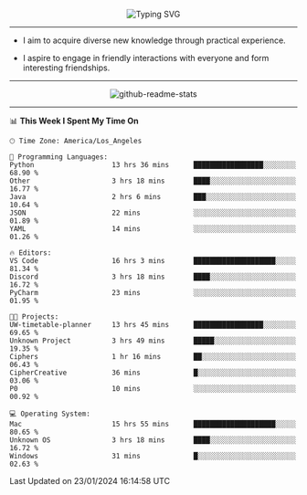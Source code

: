 <p align="center">
  <img src="https://readme-typing-svg.demolab.com?font=Fira+Code&weight=500&size=32&duration=2500&pause=1600&center=true&vCenter=true&random=false&width=1024&height=64&lines=Hi+there+%F0%9F%91%8B;I'm+delighted+you+could+make+it+here+%F0%9F%8E%89;I'm+Harry%2C+a+college+student+still+finding+my+way" alt="Typing SVG" />
</p>


---


- I aim to acquire diverse new knowledge through practical experience.

- I aspire to engage in friendly interactions with everyone and form interesting friendships.


---


<p align="center">
  <img src="https://github-readme-stats.vercel.app/api?username=Harry-Jing&show_icons=true" alt="github-readme-stats"/>
</p>


---

<!--START_SECTION:waka-->
📊 **This Week I Spent My Time On** 

```text
🕑︎ Time Zone: America/Los_Angeles

💬 Programming Languages: 
Python                   13 hrs 36 mins      █████████████████░░░░░░░░   68.90 % 
Other                    3 hrs 18 mins       ████░░░░░░░░░░░░░░░░░░░░░   16.77 % 
Java                     2 hrs 6 mins        ███░░░░░░░░░░░░░░░░░░░░░░   10.64 % 
JSON                     22 mins             ░░░░░░░░░░░░░░░░░░░░░░░░░   01.89 % 
YAML                     14 mins             ░░░░░░░░░░░░░░░░░░░░░░░░░   01.26 % 

🔥 Editors: 
VS Code                  16 hrs 3 mins       ████████████████████░░░░░   81.34 % 
Discord                  3 hrs 18 mins       ████░░░░░░░░░░░░░░░░░░░░░   16.72 % 
PyCharm                  23 mins             ░░░░░░░░░░░░░░░░░░░░░░░░░   01.95 % 

🐱‍💻 Projects: 
UW-timetable-planner     13 hrs 45 mins      █████████████████░░░░░░░░   69.65 % 
Unknown Project          3 hrs 49 mins       █████░░░░░░░░░░░░░░░░░░░░   19.35 % 
Ciphers                  1 hr 16 mins        ██░░░░░░░░░░░░░░░░░░░░░░░   06.43 % 
CipherCreative           36 mins             █░░░░░░░░░░░░░░░░░░░░░░░░   03.06 % 
P0                       10 mins             ░░░░░░░░░░░░░░░░░░░░░░░░░   00.92 % 

💻 Operating System: 
Mac                      15 hrs 55 mins      ████████████████████░░░░░   80.65 % 
Unknown OS               3 hrs 18 mins       ████░░░░░░░░░░░░░░░░░░░░░   16.72 % 
Windows                  31 mins             █░░░░░░░░░░░░░░░░░░░░░░░░   02.63 % 
```


 Last Updated on 23/01/2024 16:14:58 UTC
<!--END_SECTION:waka-->
